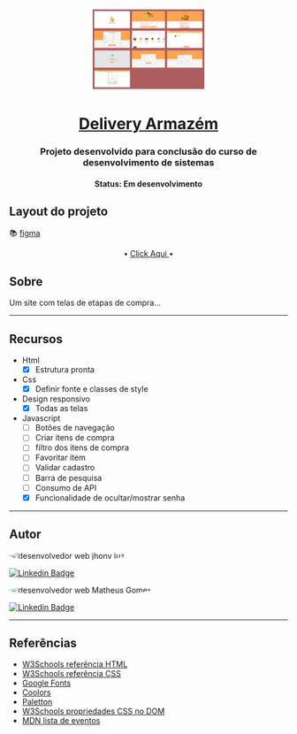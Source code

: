 <h1 align="center">
    <img   height="50%" width="40%" title="#" src="./assets/img/telasProjetoDesktop.PNG" alt="paginas layout desktop"/>
</h1>

<h1 align="center">
   <a href="#"> Delivery Armazém</a>
</h1>

<h3 align="center">
    Projeto desenvolvido para conclusão do curso de desenvolvimento de sistemas 
</h3>

<h4 align="center"> 
	 Status: Em desenvolvimento
</h4>

## Layout do projeto

📚 [figma](<https://www.figma.com/file/zhwkuDA72h40SZtvUmiwTK/UI%2FInteraction-Design-(Copy)?node-id=12%3A0>)

<p align="center">
     •
    <a href="#">Click Aqui </a> •
    
</p>

## Sobre

Um site com telas de etapas de compra...

---

## Recursos

- Html
  - [x] Estrutura pronta
- Css
  - [x] Definir fonte e classes de style
- Design responsivo
  - [x] Todas as telas
- Javascript
  - [ ] Botões de navegação
  - [ ] Criar itens de compra
  - [ ] filtro dos itens de compra
  - [ ] Favoritar item
  - [ ] Validar cadastro
  - [ ] Barra de pesquisa
  - [ ] Consumo de API
  - [x] Funcionalidade de ocultar/mostrar senha

---

## Autor

 <img style="border-radius: 50%;" src="https://github.com/JhonLight.png" width="100px;" alt="desenvolvedor web jhony luz"/>
 
 [![Linkedin Badge](https://img.shields.io/badge/-Jhony-Luz?style=flat-square&logo=Linkedin&logoColor=white&link=https://www.linkedin.com/in/jhony-luz-720b73211/)](https://www.linkedin.com/in/jhony-luz-720b73211/)
 
 <img style="border-radius: 50%;" src="https://github.com/Matheusg-dev.png" width="100px;" alt="desenvolvedor web Matheus Gomes"/>
 
[![Linkedin Badge](https://img.shields.io/badge/-Matheus-Gomes?style=flat-square&logo=Linkedin&logoColor=white&link=https://www.linkedin.com/in/Matheus-Gomes-720b73211/)](https://www.linkedin.com/in/Matheus-Gomes-720b73211/)

---

## Referências

- [W3Schools referência HTML](https://www.w3schools.com/tags/default.asp)
- [W3Schools referência CSS](https://www.w3schools.com/cssref/default.asp)
- [Google Fonts](https://fonts.google.com/)
- [Coolors](https://coolors.co/palettes/trending)
- [Paletton](https://paletton.com/)
- [W3Schools propriedades CSS no DOM](https://www.w3schools.com/jsref/dom_obj_style.asp)
- [MDN lista de eventos](https://developer.mozilla.org/en-US/docs/Web/Events)
